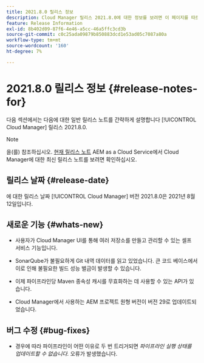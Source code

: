 ```yaml
---
title: 2021.8.0 릴리스 정보
description: Cloud Manager 릴리스 2021.8.0에 대한 정보를 보려면 이 페이지를 따르십시오
feature: Release Information
exl-id: 8b402d09-87f6-4e46-a5cc-46a5ffc3cd3b
source-git-commit: c0c25ada09879b850883dcd1e53ad05c7087a80a
workflow-type: tm+mt
source-wordcount: '160'
ht-degree: 7%

---
```


# 2021.8.0 릴리스 정보 {#release-notes-for}

다음 섹션에서는 다음에 대한 일반 릴리스 노트를 간략하게 설명합니다 [!UICONTROL Cloud Manager] 릴리스 2021.8.0.

>[!NOTE]
>을(를) 참조하십시오. [현재 릴리스 노트](https://experienceleague.adobe.com/docs/experience-manager-cloud-service/onboarding/getting-access/release-notes-cloud-manager/release-notes-cm-current.html?lang=en#getting-access) AEM as a Cloud Service에서 Cloud Manager에 대한 최신 릴리스 노트를 보려면 확인하십시오.

## 릴리스 날짜 {#release-date}

에 대한 릴리스 날짜 [!UICONTROL Cloud Manager] 버전 2021.8.0은 2021년 8월 12일입니다.


## 새로운 기능 {#whats-new}

* 사용자가 Cloud Manager UI를 통해 여러 저장소를 만들고 관리할 수 있는 셀프 서비스 기능입니다.

* SonarQube가 불필요하게 Git 내역 데이터를 읽고 있었습니다. 큰 코드 베이스에서 이로 인해 불필요한 빌드 성능 벌금이 발생할 수 있습니다.

* 이제 파이프라인당 Maven 종속성 캐시를 무효화하는 데 사용할 수 있는 API가 있습니다.

* Cloud Manager에서 사용하는 AEM 프로젝트 원형 버전이 버전 29로 업데이트되었습니다.

## 버그 수정 {#bug-fixes}

* 경우에 따라 파이프라인이 어떤 이유로 두 번 트리거되면 *파이프라인 실행 상태를 업데이트할 수 없습니다.* 오류가 발생했습니다.
